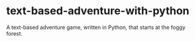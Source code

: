 # text-based-adventure-with-python
A text-based adventure game, written in Python, that starts at the foggy forest.
